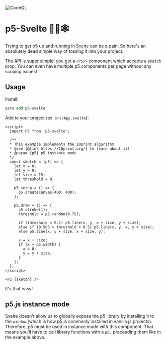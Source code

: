 ![CodeQL](https://github.com/tonyketcham/p5-svelte/workflows/CodeQL/badge.svg)
# p5-Svelte 🧙‍♂️🕸

Trying to get [p5](https://p5js.org/) up and running in [Svelte](https://svelte.dev/) can be a pain. So here's an absolutely dead simple way of tossing it into your project.

The API is super simple; you get a `<P5/>` component which accepts a `sketch` prop. You can even have multiple p5 components per page without any scoping issues!

## Usage
Install:
```ps 
yarn add p5-svelte
```
Add to your project (ex. `src/App.svelte`):
```svelte
<script>
  import P5 from 'p5-svelte';

  /**
  * This example implements the 10print algorithm
  * @see {@link https://10print.org/} to learn about it!
  * @param {p5} p5 instance mode
  */
  const sketch = (p5) => {
    let x = 0;
    let y = 0;
    let size = 15;
    let threshold = 0;

    p5.setup = () => {
      p5.createCanvas(400, 400);
    };

    p5.draw = () => {
      p5.stroke(1);
      threshold = p5.random(0.75);

      if (threshold < 0.1) p5.line(x, y, x + size, y + size);
      else if (0.505 > threshold > 0.5) p5.line(x, y, x, y + size);
      else p5.line(x, y + size, x + size, y);

      x = x + size;
      if (x > p5.width) {
        x = 0;
        y = y + size;
      }
    };
  };
</script>

<P5 {sketch} />

```

It's that easy!

## p5.js instance mode
Svelte doesn't allow us to globally expose the p5 library by installing it to the `window` (which is how p5 is commonly installed in vanilla js projects). Therefore, p5 must be used in instance mode with this component. That means you'll have to call library functions with a `p5.` preceeding them like in the example above.
